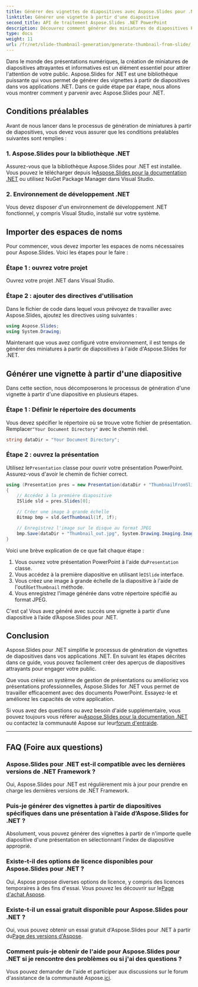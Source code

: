 ```yaml
---
title: Générer des vignettes de diapositives avec Aspose.Slides pour .NET
linktitle: Générer une vignette à partir d'une diapositive
second_title: API de traitement Aspose.Slides .NET PowerPoint
description: Découvrez comment générer des miniatures de diapositives PowerPoint avec Aspose.Slides pour .NET. Améliorez facilement vos présentations.
type: docs
weight: 11
url: /fr/net/slide-thumbnail-generation/generate-thumbnail-from-slide/
---
```


Dans le monde des présentations numériques, la création de miniatures de diapositives attrayantes et informatives est un élément essentiel pour attirer l'attention de votre public. Aspose.Slides for .NET est une bibliothèque puissante qui vous permet de générer des vignettes à partir de diapositives dans vos applications .NET. Dans ce guide étape par étape, nous allons vous montrer comment y parvenir avec Aspose.Slides pour .NET.

## Conditions préalables

Avant de nous lancer dans le processus de génération de miniatures à partir de diapositives, vous devez vous assurer que les conditions préalables suivantes sont remplies :

### 1. Aspose.Slides pour la bibliothèque .NET

 Assurez-vous que la bibliothèque Aspose.Slides pour .NET est installée. Vous pouvez le télécharger depuis le[Aspose.Slides pour la documentation .NET](https://reference.aspose.com/slides/net/) ou utilisez NuGet Package Manager dans Visual Studio.

### 2. Environnement de développement .NET

Vous devez disposer d'un environnement de développement .NET fonctionnel, y compris Visual Studio, installé sur votre système.

## Importer des espaces de noms

Pour commencer, vous devez importer les espaces de noms nécessaires pour Aspose.Slides. Voici les étapes pour le faire :

### Étape 1 : ouvrez votre projet

Ouvrez votre projet .NET dans Visual Studio.

### Étape 2 : ajouter des directives d'utilisation

Dans le fichier de code dans lequel vous prévoyez de travailler avec Aspose.Slides, ajoutez les directives using suivantes :

```csharp
using Aspose.Slides;
using System.Drawing;
```

Maintenant que vous avez configuré votre environnement, il est temps de générer des miniatures à partir de diapositives à l'aide d'Aspose.Slides for .NET.

## Générer une vignette à partir d'une diapositive

Dans cette section, nous décomposerons le processus de génération d'une vignette à partir d'une diapositive en plusieurs étapes.

### Étape 1 : Définir le répertoire des documents

 Vous devez spécifier le répertoire où se trouve votre fichier de présentation. Remplacer`"Your Document Directory"` avec le chemin réel.

```csharp
string dataDir = "Your Document Directory";
```

### Étape 2 : ouvrez la présentation

 Utilisez le`Presentation` classe pour ouvrir votre présentation PowerPoint. Assurez-vous d'avoir le chemin de fichier correct.

```csharp
using (Presentation pres = new Presentation(dataDir + "ThumbnailFromSlide.pptx"))
{
    // Accédez à la première diapositive
    ISlide sld = pres.Slides[0];

    // Créer une image à grande échelle
    Bitmap bmp = sld.GetThumbnail(1f, 1f);

    // Enregistrez l'image sur le disque au format JPEG
    bmp.Save(dataDir + "Thumbnail_out.jpg", System.Drawing.Imaging.ImageFormat.Jpeg);
}
```

Voici une brève explication de ce que fait chaque étape :

1.  Vous ouvrez votre présentation PowerPoint à l'aide du`Presentation` classe.
2.  Vous accédez à la première diapositive en utilisant le`ISlide` interface.
3.  Vous créez une image à grande échelle de la diapositive à l'aide de l'outil`GetThumbnail` méthode.
4. Vous enregistrez l'image générée dans votre répertoire spécifié au format JPEG.

C'est ça! Vous avez généré avec succès une vignette à partir d’une diapositive à l’aide d’Aspose.Slides pour .NET.

## Conclusion

Aspose.Slides pour .NET simplifie le processus de génération de vignettes de diapositives dans vos applications .NET. En suivant les étapes décrites dans ce guide, vous pouvez facilement créer des aperçus de diapositives attrayants pour engager votre public.

Que vous créiez un système de gestion de présentations ou amélioriez vos présentations professionnelles, Aspose.Slides for .NET vous permet de travailler efficacement avec des documents PowerPoint. Essayez-le et améliorez les capacités de votre application.

 Si vous avez des questions ou avez besoin d'aide supplémentaire, vous pouvez toujours vous référer au[Aspose.Slides pour la documentation .NET](https://reference.aspose.com/slides/net/) ou contactez la communauté Aspose sur leur[forum d'entraide](https://forum.aspose.com/).

---

## FAQ (Foire aux questions)

### Aspose.Slides pour .NET est-il compatible avec les dernières versions de .NET Framework ?
Oui, Aspose.Slides pour .NET est régulièrement mis à jour pour prendre en charge les dernières versions de .NET Framework.

### Puis-je générer des vignettes à partir de diapositives spécifiques dans une présentation à l’aide d’Aspose.Slides for .NET ?
Absolument, vous pouvez générer des vignettes à partir de n'importe quelle diapositive d'une présentation en sélectionnant l'index de diapositive approprié.

### Existe-t-il des options de licence disponibles pour Aspose.Slides pour .NET ?
Oui, Aspose propose diverses options de licence, y compris des licences temporaires à des fins d'essai. Vous pouvez les découvrir sur le[Page d'achat Aspose](https://purchase.aspose.com/buy).

### Existe-t-il un essai gratuit disponible pour Aspose.Slides pour .NET ?
 Oui, vous pouvez obtenir un essai gratuit d'Aspose.Slides pour .NET à partir du[Page des versions d'Aspose](https://releases.aspose.com/).

### Comment puis-je obtenir de l'aide pour Aspose.Slides pour .NET si je rencontre des problèmes ou si j'ai des questions ?
 Vous pouvez demander de l'aide et participer aux discussions sur le forum d'assistance de la communauté Aspose.[ici](https://forum.aspose.com/).
